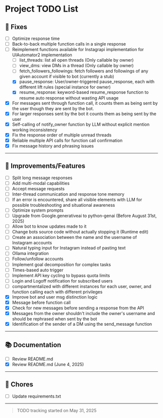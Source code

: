 # Project TODO List

## 🐞 Fixes
- [ ] Optimize response time
- [ ] Back-to-back multiple function calls in a single response
- [ ] Reimplement functions available for Instagrapi implementation for UIAutomator2 implementation
    - [ ] list_threads: list all open threads (Only callable by owner)
    - [ ] view_dms: view DMs in a thread (Only callable by owner)
    - [ ] fetch_followers_followings: fetch followers and followings of any given account if visible to bot (currently a stub)
    - [x] pause_response: User/owner-triggered pause_response, each with different lift rules (special instance for owner)
    - [x] resume_response: keyword-based resume_response function to resume auto response without wasting API usage 
- [x] For messages sent through function call, it counts them as being sent by the user though they are sent by the bot.
- [x] For larger responses sent by the bot it counts them as being sent by the user
- [x] Self-calling of notify_owner function by LLM without explicit mention working inconsistency
- [x] Fix the response order of multiple unread threads
- [x] Reliable multiple API calls for function call confirmation
- [x] Fix message history and phrasing issues

---

## 🔧 Improvements/Features
- [ ] Split long message responses
- [ ] Add multi-modal capabilities
- [ ] Accept message requests
- [ ] Inter-thread communication and response tone memory 
- [ ] If an error is encountered, share all visible elements with LLM for possible troubleshooting and situational awareness 
- [ ] Optimize system prompts
- [ ] Upgrade from Google.generativeai to python-genai (Before August 31st, 2025) 
- [ ] Allow bot to know updates made to it
- [ ] Change bots source code without actually stopping it (Runtime edit)
- [ ] Create an association between the name and the username of Instagram accounts 
- [ ] Natural typing input for Instagram instead of pasting text 
- [ ] Ollama integration
- [ ] Follow/unfollow accounts
- [ ] Implement goal decomposition for complex tasks
- [ ] Times-based auto trigger
- [ ] Implement API key cycling to bypass quota limits
- [ ] Login and Logoff notification for subscribed users
- [ ] compartmentalized with different instances for each user, owner, and function calling each with different privileges
- [x] Improve bot and user msg distinction logic 
- [x] Message before function call
- [x] Check for new messages before sending a response from the API
- [x] Messages from the owner shouldn't include the owner's username and should be rephrased when sent by the bot
- [x] Identification of the sender of a DM using the send_message function 

---

## 📚 Documentation
- [ ] Review README.md 
- [x] Review README.md (June 4, 2025)

---

## 🧹 Chores
- [ ] Update requirements.txt

---

> TODO tracking started on May 31, 2025
